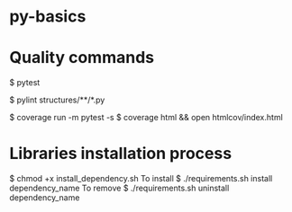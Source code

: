 # py-basics

# Quality commands
$ pytest

$ pylint structures/**/*.py

$ coverage run -m pytest -s
$ coverage html && open htmlcov/index.html

# Libraries installation process
$ chmod +x install_dependency.sh
To install
$ ./requirements.sh install dependency_name
To remove
$ ./requirements.sh uninstall dependency_name
